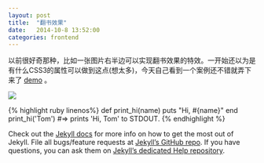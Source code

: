 ```yaml
---
layout: post
title:  "翻书效果"
date:   2014-10-8 13:52:00
categories: frontend
---
```


以前很好奇那种，比如一张图片右半边可以实现翻书效果的特效。一开始还以为是有什么CSS3的属性可以做到这点(想太多)，今天自己看到一个案例还不错就弄下来了 [demo][demoSite] 。

<img src="{{site.url}}sysutangzxBlog/source/2014-10-08-book-effect-1.png">

{% highlight ruby linenos%}
def print_hi(name)
  puts "Hi, #{name}"
end
print_hi('Tom')
#=> prints 'Hi, Tom' to STDOUT.
{% endhighlight %}

Check out the [Jekyll docs][jekyll] for more info on how to get the most out of Jekyll. File all bugs/feature requests at [Jekyll’s GitHub repo][jekyll-gh]. If you have questions, you can ask them on [Jekyll’s dedicated Help repository][jekyll-help].


[demoSite]:    http://cody1991.github.io/onlineTest/cssdesk/4/index.html
[jekyll]:      http://jekyllrb.com
[jekyll-gh]:   https://github.com/jekyll/jekyll
[jekyll-help]: https://github.com/jekyll/jekyll-help
